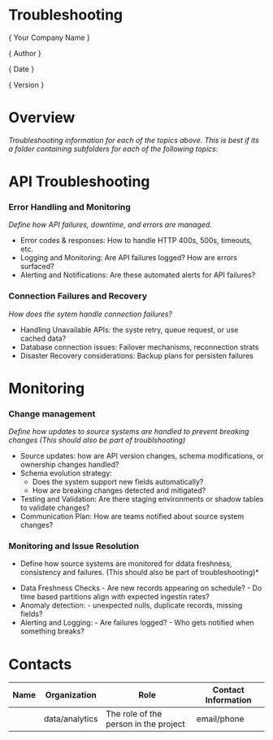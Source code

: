 # Troubleshooting 
{ Your Company Name }

{ Author  }

{ Date }

{ Version }

# Overview

*Troubleshooting information for each of the topics above. This is best if its a folder containing subfolders for each of the following topics:*

# API Troubleshooting 

### Error Handling and Monitoring

*Define how API failures, downtime, and errors are managed.*

- Error codes & responses: How to handle HTTP 400s, 500s, timeouts, etc.
- Logging and Monitoring: Are API failures logged? How are errors surfaced?
- Alerting and Notifications: Are these automated alerts for API failures?


### Connection Failures and Recovery

*How does the sytem handle connection failures?*

- Handling Unavailable APIs: the syste retry, queue request, or use cached data?
- Database connection issues: Failover mechanisms, reconnection strats
- Disaster Recovery considerations: Backup plans for persisten failures



# Monitoring

### Change management

*Define how updates to source systems are handled to prevent breaking changes (This should also be part of troublshooting)*

- Source updates: how are API version changes, schema modifications, or ownership changes handled?
- Schema evolution strategy:
     - Does the system support new fields automatically?
     - How are breaking changes detected and mitigated? 
- Testing and Validation: Are there staging environments or shadow tables to validate changes?
- Communication Plan: How are teams notified about source system changes?


### Monitoring and Issue Resolution

* Define how source systems are monitored for ddata freshness, consistency and failures. (This should also be part of troubleshooting)*

- Data Freshness Checks
       - Are new records appearing on schedule?
       - Do time based partitions align with expected ingestin rates?
- Anomaly detection:
       - unexpected nulls, duplicate records, missing fields?
- Alerting and Logging:
       - Are failures logged?
       - Who gets notified when something breaks? 




# Contacts

| Name | Organization   | Role                                  | Contact Information |
|------|----------------|---------------------------------------|---------------------|
|      | data/analytics | The role of the person in the project | email/phone         |
